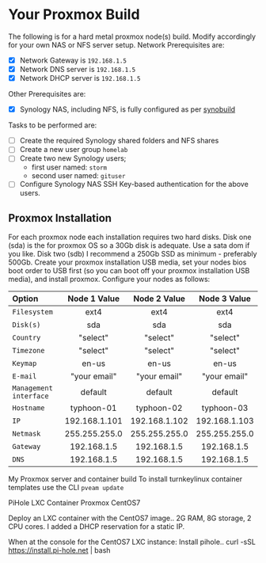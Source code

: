# Your Proxmox Build
The following is for a hard metal proxmox node(s) build. Modify accordingly for your own NAS or NFS server setup.
Network Prerequisites are:
- [x] Network Gateway is `192.168.1.5`
- [x] Network DNS server is `192.168.1.5`
- [x] Network DHCP server is `192.168.1.5`

Other Prerequisites are:
- [x] Synology NAS, including NFS, is fully configured as per [synobuild](https://github.com/ahuacate/synobuild)

Tasks to be performed are:
- [ ] Create the required Synology shared folders and NFS shares
- [ ] Create a new user group `homelab`
- [ ] Create two new Synology users;
  * first user named: `storm`
  * second user named: `gituser`
- [ ] Configure Synology NAS SSH Key-based authentication for the above users.

## Proxmox Installation
For each proxmox node each installation requires two hard disks.
Disk one (sda) is the for proxmox OS so a 30Gb disk is adequate. Use a sata dom if you like.
Disk two (sdb) I recommend a 250Gb SSD as minimum - preferably 500Gb.
Create your proxmox installation USB media, set your nodes bios boot order to USB first (so you can boot off your proxmox installation USB media), and install proxmox. Configure your nodes as follows:

| Option | Node 1 Value | Node 2 Value | Node 3 Value |
| :---  | :---: | :---: | :---: |
| `Filesystem` | ext4 | ext4 | ext4
| `Disk(s)` | sda | sda | sda
| `Country` | "select" | "select" | "select"
| `Timezone` |"select"|"select"|"select"
| `Keymap` |en-us|en-us|en-us
| `E-mail` |"your email"|"your email"|"your email"
| `Management interface` |default|default|default
| `Hostname` |typhoon-01|typhoon-02|typhoon-03
|`IP` |192.168.1.101|192.168.1.102|192.168.1.103
| `Netmask` |255.255.255.0| 255.255.255.0| 255.255.255.0
| `Gateway` |192.168.1.5|192.168.1.5|192.168.1.5
| `DNS` |192.168.1.5|192.168.1.5|192.168.1.5

My Proxmox server and container build
To install turnkeylinux container templates use the CLI
`pveam update`

PiHole LXC Container Proxmox CentOS7

Deploy an LXC container with the CentOS7 image.. 2G RAM, 8G storage, 2 CPU cores.
I added a DHCP reservation for a static IP.

When at the console for the CentOS7 LXC instance:
Install pihole..
curl -sSL https://install.pi-hole.net | bash
